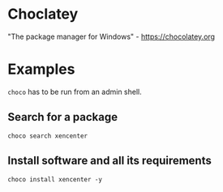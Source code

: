 # Choclatey

"The package manager for Windows" - <https://chocolatey.org>

# Examples

`choco` has to be run from an admin shell.

## Search for a package

```
choco search xencenter
```

## Install software and all its requirements

```
choco install xencenter -y
```
